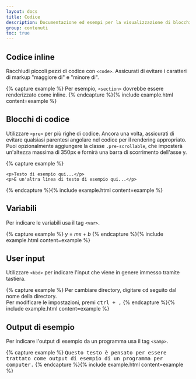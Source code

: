 ```yaml
---
layout: docs
title: Codice
description: Documentazione ed esempi per la visualizzazione di blocchi di codice in linea e multilinea.
group: contenuti
toc: true
---
```


## Codice inline

Racchiudi piccoli pezzi di codice con `<code>`. Assicurati di evitare i caratteri di markup "maggiore di" e "minore di".

{% capture example %}
Per esempio, <code>&lt;section&gt;</code> dovrebbe essere renderizzato come inline.
{% endcapture %}{% include example.html content=example %}

## Blocchi di codice

Utilizzare `<pre>` per più righe di codice. Ancora una volta, assicurati di evitare qualsiasi parentesi angolare nel codice per il rendering appropriato. Puoi opzionalmente aggiungere la classe `.pre-scrollable`, che imposterà un'altezza massima di 350px e fornirà una barra di scorrimento dell'asse y.

{% capture example %}
<pre><code>&lt;p&gt;Testo di esempio qui...&lt;/p&gt;
&lt;p&gt;E un'altra linea di testo di esempio qui...&lt;/p&gt;
</code></pre>
{% endcapture %}{% include example.html content=example %}

## Variabili

Per indicare le variabili usa il tag `<var>`.

{% capture example %}
<var>y</var> = <var>m</var><var>x</var> + <var>b</var>
{% endcapture %}{% include example.html content=example %}

## User input

Utilizzare `<kbd>` per indicare l'input che viene in genere immesso tramite tastiera.

{% capture example %}
Per cambiare directory, digitare <kbd>cd</kbd> seguito dal nome della directory.<br>
Per modificare le impostazioni, premi <kbd><kbd>ctrl</kbd> + <kbd>,</kbd></kbd>
{% endcapture %}{% include example.html content=example %}

## Output di esempio

Per indicare l'output di esempio da un programma usa il tag `<samp>`.

{% capture example %}
<samp>Questo testo è pensato per essere trattato come output di esempio di un programma per computer.</samp>
{% endcapture %}{% include example.html content=example %}
